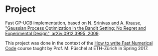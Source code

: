 # Project #
Fast GP-UCB implementation, based on [N. Srinivas and A. Krause, "Gaussian Process Optimization in the Bandit Setting: No Regret and Experimental Design", arXiv:0912.3995, 2009](https://arxiv.org/pdf/0912.3995.pdf).


This project was done in the context of the [How to write Fast Numerical Code](http://www.vorlesungsverzeichnis.ethz.ch/Vorlesungsverzeichnis/lerneinheit.view?lerneinheitId=112992&semkez=2017S&ansicht=KATALOGDATEN&lang=en) course taught by Prof. M. Püschel at ETH-Zürich in Spring 2017.
